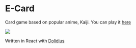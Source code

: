 # E-Card

Card game based on popular anime, Kaiji. You can play it <a href="https://e-card.ga/game">here</a>

<img src="https://i.imgur.com/NrSAUxI.png" />

Written in React with <a href='https://github.com/dolidius'>Dolidius</a>
